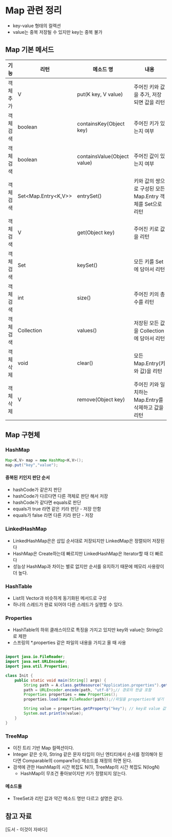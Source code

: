 # Map 관련 정리
* key-value 형태의 컬렉션
* value는 중복 저장될 수 있지만 key는 중복 불가

## Map 기본 메서드
| 기능    | 리턴                  | 메소드 명                       | 내용                                      |
|-------|---------------------|-----------------------------|-----------------------------------------|
| 객체 추가 | V                   | put(K key, V value)         | 주어진 키와 값을 추가, 저장되면 값을 리턴                |
| 객체 검색 | boolean             | containsKey(Object key)     | 주어진 키가 있는지 여부                           |
| 객체 검색 | boolean             | containsValue(Object value) | 주어진 값이 있는지 여부                           |
| 객체 검색 | Set<Map.Entry<K,V>> | entrySet()                  | 키와 값의 쌍으로 구성된 모든 Map.Entry 객체를 Set으로 리턴 |
| 객체 검색 | V                   | get(Object key)             | 주어진 키로 값을 리턴                            |
| 객체 검색 | Set<K>              | keySet()                    | 모든 키를 Set에 담아서 리턴                       |
| 객체 검색 | int                 | size()                      | 주어진 키의 총 수를 리턴                          |
| 객체 검색 | Collection<V>       | values()                    | 저장된 모든 값을 Collection에 담아서 리턴            |
| 객체 삭제 | void                | clear()                     | 모든 Map.Entry(키와 값)을 리턴                  |
| 객체 삭제 | V                   | remove(Object key)          | 주어진 키와 일치하는 Map.Entry를 삭제하고 값을 리턴       |

## Map 구현체
### HashMap

```java
Map<K,V> map = new HashMap<K,V>();
map.put("key","value");

```
#### 중복된 키인지 판단 순서
* hashCode가 같은지 판단
* hashCode가 다르다면 다른 객체로 판단 해서 저장
* hashCode가 같다면 equals로 판단
* equals가 true 라면 같은 키라 판단 - 저장 안함
* equals가 false 라면 다른 키라 판단 - 저장

### LinkedHashMap
* LinkedHashMap은은 삽입 순서대로 저장되지만 LinkedMap은 정렬되어 저장된다
* HashMap은 Create하는데 빠르지만 LinkedHashMap은 Iterator할 때 더 빠르다 
* 성능상 HashMap과 차이는 별로 없지만 순서를 유지하기 때문에 메모리 사용량이 더 높다.


### HashTable
* List의 Vector과 비슷하게 동기화된 메서드로 구성
* 하나의 스레드가 완료 되어야 다른 스레드가 실행할 수 있다.


### Properties
* HashTable의 하위 클래스이므로 특징을 가지고 있지만 key와 value는 String으로 제한
* 스프링의 *.properties 같은 파일의 내용을 가지고 올 때 사용

```java

import java.io.FileReader;
import java.net.URLEncoder;
import java.util.Properties;

class Init {
    public static void main(String[] args) {
        String path = A.class.getResource("Application.properties").getPath();
        path = URLEncoder.encode(path, "utf-8");// 경로의 한글 포함
        Properties properties = new Properties();
        properties.load(new FileReader(path));//파일을 properties에 넣기

        String value = properties.getProperty("key"); // key로 value 값 찾기
        System.out.println(value);
    }
}
```
### TreeMap

* 이진 트리 기반 Map 컬렉션이다.
* Integer 같은 숫자, String 같은 문자 타입이 아닌 엔티티에서 순서를 정의해야 된다면 Comparable의 compareTo() 메소드를 재정의 하면 된다.
* 검색에 관한 HashMap의 시간 복잡도 N(1), TreeMap의 시간 복잡도 N(logN)
  * HashMap이 무조건 좋아보이지만 키가 정렬되지 않는다.

#### 메소드들
* TreeSet과 리턴 값과 약간 메소드 명만 다르고 설명은 같다.


## 참고 자료
[도서 - 이것이 자바다]